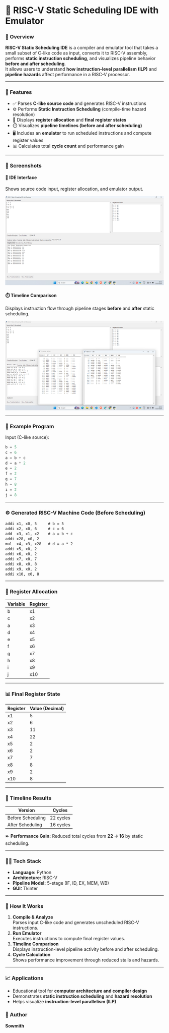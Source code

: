 # 🧠 RISC-V Static Scheduling IDE with Emulator

### 🔧 Overview
**RISC-V Static Scheduling IDE** is a compiler and emulator tool that takes a small subset of C-like code as input, converts it to RISC-V assembly, performs **static instruction scheduling**, and visualizes pipeline behavior **before and after scheduling**.  
It allows users to understand **how instruction-level parallelism (ILP)** and **pipeline hazards** affect performance in a RISC-V processor.

---

### 🚀 Features
- ✅ Parses **C-like source code** and generates RISC-V instructions  
- ⚙️ Performs **Static Instruction Scheduling** (compile-time hazard resolution)  
- 🧩 Displays **register allocation** and **final register states**  
- ⏱️ Visualizes **pipeline timelines (before and after scheduling)**  
- 🖥️ Includes an **emulator** to run scheduled instructions and compute register values  
- 📊 Calculates total **cycle count** and performance gain  

---

### 📸 Screenshots

#### 🧩 IDE Interface
Shows source code input, register allocation, and emulator output.

![IDE Interface](ide1.png)

#### ⏱️ Timeline Comparison
Displays instruction flow through pipeline stages **before** and **after** static scheduling.

![Timeline Comparison](ide2.png)

---

### 🧠 Example Program

Input (C-like source):
```c
b = 5
c = 6
a = b + c
d = a * 2
e = 2
f = 2
g = 7
h = 8
i = 2
j = 8
```

---

### ⚙️ Generated RISC-V Machine Code (Before Scheduling)
```
addi x1, x0, 5     # b = 5
addi x2, x0, 6     # c = 6
add  x3, x1, x2    # a = b + c
addi x28, x0, 2
mul  x4, x3, x28   # d = a * 2
addi x5, x0, 2
addi x6, x0, 2
addi x7, x0, 7
addi x8, x0, 8
addi x9, x0, 2
addi x10, x0, 8
```

---

### 🧩 Register Allocation
| Variable | Register |
|-----------|-----------|
| b | x1 |
| c | x2 |
| a | x3 |
| d | x4 |
| e | x5 |
| f | x6 |
| g | x7 |
| h | x8 |
| i | x9 |
| j | x10 |

---

### 📊 Final Register State
| Register | Value (Decimal) |
|-----------|-----------------|
| x1 | 5 |
| x2 | 6 |
| x3 | 11 |
| x4 | 22 |
| x5 | 2 |
| x6 | 2 |
| x7 | 7 |
| x8 | 8 |
| x9 | 2 |
| x10 | 8 |

---

### 🧮 Timeline Results
| Version | Cycles |
|----------|---------|
| Before Scheduling | 22 cycles |
| After Scheduling | 16 cycles |

⏩ **Performance Gain:** Reduced total cycles from **22 → 16** by static scheduling.

---

### 🧑‍💻 Tech Stack
- **Language:** Python  
- **Architecture:** RISC-V  
- **Pipeline Model:** 5-stage (IF, ID, EX, MEM, WB)  
- **GUI:** Tkinter  

---

### 🧰 How It Works
1. **Compile & Analyze**  
   Parses input C-like code and generates unscheduled RISC-V instructions.
2. **Run Emulator**  
   Executes instructions to compute final register values.
3. **Timeline Comparison**  
   Displays instruction-level pipeline activity before and after scheduling.
4. **Cycle Calculation**  
   Shows performance improvement through reduced stalls and hazards.

---

### 📈 Applications
- Educational tool for **computer architecture and compiler design**  
- Demonstrates **static instruction scheduling** and **hazard resolution**  
- Helps visualize **instruction-level parallelism (ILP)**  


### 👤 Author
**Sowmith**  
